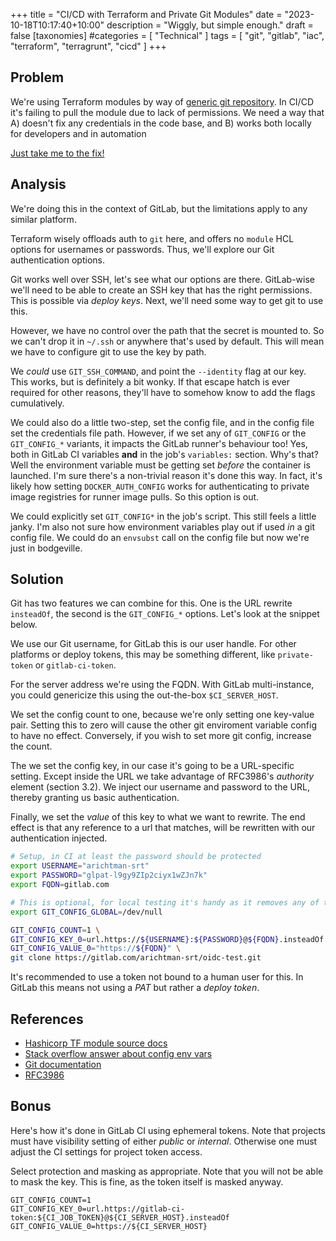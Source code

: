 +++
title = "CI/CD with Terraform and Private Git Modules"
date = "2023-10-18T10:17:40+10:00"
description = "Wiggly, but simple enough."
draft = false
[taxonomies]
#categories = [ "Technical" ]
tags = [ "git", "gitlab", "iac", "terraform", "terragrunt", "cicd" ]
+++

## Problem

We're using Terraform modules by way of [generic git repository](https://developer.hashicorp.com/terraform/language/modules/sources#generic-git-repository).
In CI/CD it's failing to pull the module due to lack of permissions.
We need a way that A) doesn't fix any credentials in the code base, and B) works both locally for developers and in automation

[Just take me to the fix!](#solution)

## Analysis

We're doing this in the context of GitLab, but the limitations apply to any similar platform.

Terraform wisely offloads auth to `git` here, and offers no `module` HCL options for usernames or passwords.
Thus, we'll explore our Git authentication options.

Git works well over SSH, let's see what our options are there.
GitLab-wise we'll need to be able to create an SSH key that has the right permissions.
This is possible via _deploy keys_.
Next, we'll need some way to get git to use this.

However, we have no control over the path that the secret is mounted to.
So we can't drop it in `~/.ssh` or anywhere that's used by default.
This will mean we have to configure git to use the key by path.

We _could_ use `GIT_SSH_COMMAND`, and point the `--identity` flag at our key.
This works, but is definitely a bit wonky.
If that escape hatch is ever required for other reasons, they'll have to somehow know to add the flags cumulatively.

We could also do a little two-step, set the config file, and in the config file set the credentials file path.
However, if we set any of `GIT_CONFIG` or the `GIT_CONFIG_*` variants, it impacts the GitLab runner's behaviour too!
Yes, both in GitLab CI variables **and** in the job's `variables:` section.
Why's that? Well the environment variable must be getting set _before_ the container is launched.
I'm sure there's a non-trivial reason it's done this way.
In fact, it's likely how setting `DOCKER_AUTH_CONFIG` works for authenticating to private image registries for runner image pulls.
So this option is out.

We could explicitly set `GIT_CONFIG*` in the job's script.
This still feels a little janky.
I'm also not sure how environment variables play out if used _in_ a git config file.
We could do an `envsubst` call on the config file but now we're just in bodgeville.

## Solution

Git has two features we can combine for this.
One is the URL rewrite `insteadOf`, the second is the `GIT_CONFIG_*` options.
Let's look at the snippet below.
<!-- Don't worry about the token, it's never been valid -->

We use our Git username, for GitLab this is our user handle.
For other platforms or deploy tokens, this may be something different, like `private-token` or `gitlab-ci-token`.

For the server address we're using the FQDN.
With GitLab multi-instance, you could genericize this using the out-the-box `$CI_SERVER_HOST`.

We set the config count to one, because we're only setting one key-value pair.
Setting this to zero will cause the other git enviroment variable config to have no effect.
Conversely, if you wish to set more git config, increase the count.

The we set the config key, in our case it's going to be a URL-specific setting.
Except inside the URL we take advantage of RFC3986's _authority_ element (section 3.2).
We inject our username and password to the URL, thereby granting us basic authentication.

Finally, we set the *value* of this key to what we want to rewrite.
The end effect is that any reference to a url that matches, will be rewritten with our authentication injected.

```bash
# Setup, in CI at least the password should be protected
export USERNAME="arichtman-srt"
export PASSWORD="glpat-l9gy9ZIp2ciyx1wZJn7k"
export FQDN=gitlab.com

# This is optional, for local testing it's handy as it removes any of the actual machine's config from the equation
export GIT_CONFIG_GLOBAL=/dev/null

GIT_CONFIG_COUNT=1 \
GIT_CONFIG_KEY_0=url.https://${USERNAME}:${PASSWORD}@${FQDN}.insteadOf \
GIT_CONFIG_VALUE_0="https://${FQDN}" \
git clone https://gitlab.com/arichtman-srt/oidc-test.git
```

It's recommended to use a token not bound to a human user for this.
In GitLab this means not using a _PAT_ but rather a _deploy token_.

## References

- [Hashicorp TF module source docs](https://developer.hashicorp.com/terraform/language/modules/sources#generic-git-repository)
- [Stack overflow answer about config env vars](https://stackoverflow.com/a/68697328)
- [Git documentation](https://git-scm.com/book/en/v2/Git-Internals-Environment-Variables)
- [RFC3986](https://datatracker.ietf.org/doc/html/rfc3986)

## Bonus

Here's how it's done in GitLab CI using ephemeral tokens.
Note that projects must have visibility setting of either _public_ or _internal_.
Otherwise one must adjust the CI settings for project token access.

Select protection and masking as appropriate.
Note that you will not be able to mask the key.
This is fine, as the token itself is masked anyway.

```shell
GIT_CONFIG_COUNT=1
GIT_CONFIG_KEY_0=url.https://gitlab-ci-token:${CI_JOB_TOKEN}@${CI_SERVER_HOST}.insteadOf
GIT_CONFIG_VALUE_0=https://${CI_SERVER_HOST}
```
